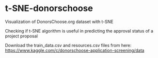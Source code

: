 # t-SNE-donorschoose
Visualization of DonorsChoose.org dataset with t-SNE 


Checking if t-SNE algorithm is useful in predicting the approval status of a project proposal

Download the train_data.csv and resources.csv files from here:
https://www.kaggle.com/c/donorschoose-application-screening/data
